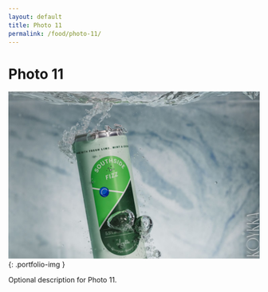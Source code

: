 ```yaml
---
layout: default
title: Photo 11
permalink: /food/photo-11/
---
```


# Photo 11

![Photo 11](/assets/images/food/photo-11.jpg){: .portfolio-img }
<p class="caption">Optional description for Photo 11.</p>